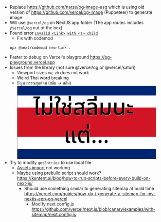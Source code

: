 - Replace https://github.com/narze/og-image-asq which is using old version of https://github.com/vercel/og-image (Puppeteer) to generate image
- Will use `@vercel/og` on NextJS app folder (The app routes includes `@vercel/og` out of the box)
- Found error [`Invalid <Link> with <a> child`](https://nextjs.org/docs/messages/invalid-new-link-with-extra-anchor)
    - Fix with codemod
    ```sh
    npx @next/codemod new-link .
    ```
- Faster to debug on Vercel's playground https://og-playground.vercel.app
- Issues from the library (not sure @vercel/og or @vercel/satori)
    - Viewport sizes `vw`, `vh` does not work
    - Weird Thai word breaking
    - ปัญหาวรรณยุกต์จม (สลิ่ม -> สลีม) ![](1-Projects/100DaysOfCode-R3/attachments/Pasted%20image%2020230605225659.png)
- Try to modify `getEntries` to use local file 
    - [Assets import](https://nextjs.org/docs/app/api-reference/next-config-js/urlImports#asset-imports) not working
    - Maybe using prebuild script should work? https://kontent.ai/blog/how-to-run-scripts-before-every-build-on-next-js/
        - Should use something similar to generating sitemap at build time https://vercel.com/guides/how-do-i-generate-a-sitemap-for-my-nextjs-app-on-vercel 
            - Modify next.config.js https://github.com/vercel/next.js/blob/canary/examples/with-sitemap/next.config.js